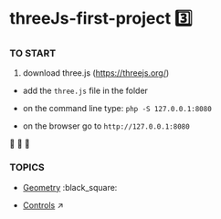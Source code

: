 # threeJs-first-project :three:

### TO START

1. download three.js (https://threejs.org/)

- add the `three.js` file in the folder

- on the command line type:
`php -S 127.0.0.1:8080`

- on the browser go to
`http://127.0.0.1:8080`

:tada: :tada: :tada:


### TOPICS

* [Geometry](https://threejs.org/docs/index.html#api/en/geometries/ConeBufferGeometry) :black_square:

* [Controls](https://threejs.org/examples/?q=controls#misc_controls_pointerlock) :arrow_upper_right:
